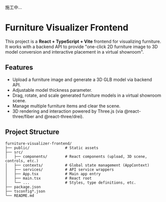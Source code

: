 施工中...
# Furniture Visualizer Frontend

This project is a **React + TypeScript + Vite** frontend for visualizing furniture. It works with a backend API to provide "one-click 2D furniture image to 3D model conversion and interactive placement in a virtual showroom".

## Features

- Upload a furniture image and generate a 3D GLB model via backend API.
- Adjustable model thickness parameter.
- Drag, rotate, and scale generated furniture models in a virtual showroom scene.
- Manage multiple furniture items and clear the scene.
- 3D rendering and interaction powered by Three.js (via @react-three/fiber and @react-three/drei).

## Project Structure

```
furniture-visualizer-frontend/
├── public/                # Static assets
├── src/
│   ├── components/        # React components (upload, 3D scene, controls, etc.)
│   ├── contexts/          # Global state management (AppContext)
│   ├── services/          # API service wrappers
│   ├── App.tsx            # Main app entry
│   ├── main.tsx           # React root
│   └── ...                # Styles, type definitions, etc.
├── package.json
├── tsconfig*.json
└── README.md
```